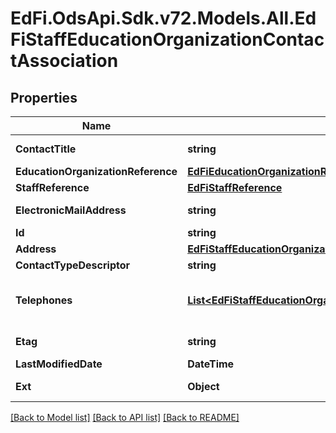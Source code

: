 # EdFi.OdsApi.Sdk.v72.Models.All.EdFiStaffEducationOrganizationContactAssociation

## Properties

Name | Type | Description | Notes
------------ | ------------- | ------------- | -------------
**ContactTitle** | **string** | The title of the contact in the context of the education organization. | 
**EducationOrganizationReference** | [**EdFiEducationOrganizationReference**](EdFiEducationOrganizationReference.md) |  | 
**StaffReference** | [**EdFiStaffReference**](EdFiStaffReference.md) |  | 
**ElectronicMailAddress** | **string** | The email for the contact associated with the education organization. | 
**Id** | **string** |  | [optional] 
**Address** | [**EdFiStaffEducationOrganizationContactAssociationAddress**](EdFiStaffEducationOrganizationContactAssociationAddress.md) |  | [optional] 
**ContactTypeDescriptor** | **string** | Indicates the type for the contact information. | [optional] 
**Telephones** | [**List&lt;EdFiStaffEducationOrganizationContactAssociationTelephone&gt;**](EdFiStaffEducationOrganizationContactAssociationTelephone.md) | An unordered collection of staffEducationOrganizationContactAssociationTelephones. The optional telephone for the contact associated with the education organization. | [optional] 
**Etag** | **string** | A unique system-generated value that identifies the version of the resource. | [optional] 
**LastModifiedDate** | **DateTime** | The date and time the resource was last modified. | [optional] 
**Ext** | **Object** | Extensions to the StaffEducationOrganizationContactAssociation entity. | [optional] 

[[Back to Model list]](../../README.md#documentation-for-models) [[Back to API list]](../../README.md#documentation-for-api-endpoints) [[Back to README]](../../README.md)

